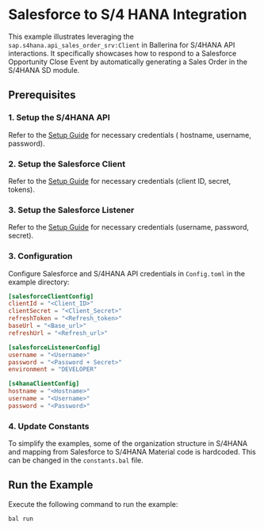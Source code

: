 # Salesforce to S/4 HANA Integration

This example illustrates leveraging the `sap.s4hana.api_sales_order_srv:Client` in Ballerina for S/4HANA
API interactions. It specifically showcases how to respond to a Salesforce Opportunity Close Event by automatically
generating a Sales Order in the S/4HANA SD module.

## Prerequisites

### 1. Setup the S/4HANA API

Refer to the [Setup Guide](https://central.ballerina.io/ballerinax/sap/latest#setup-guide) for necessary credentials (
hostname, username, password).

### 2. Setup the Salesforce Client

Refer to the [Setup Guide](https://central.ballerina.io/ballerinax/salesforce/latest#setup-guide) for necessary
credentials (client ID, secret, tokens).

### 3. Setup the Salesforce Listener

Refer to the [Setup Guide](https://central.ballerina.io/ballerinax/trigger.salesforce/0.10.0#prerequisites) for
necessary credentials (username, password, secret).

### 3. Configuration

Configure Salesforce and S/4HANA API credentials in `Config.toml` in the example directory:

```toml
[salesforceClientConfig]
clientId = "<Client_ID>"
clientSecret = "<Client_Secret>"
refreshToken = "<Refresh_token>"
baseUrl = "<Base_url>"
refreshUrl = "<Refresh_url>"

[salesforceListenerConfig]
username = "<Username>"
password = "<Password + Secret>"
environment = "DEVELOPER"

[s4hanaClientConfig]
hostname = "<Hostname>"
username = "<Username>"
password = "<Password>"
```

### 4. Update Constants

To simplify the examples, some of the organization structure in S/4HANA and mapping from Salesforce to S/4HANA Material
code is hardcoded.
This can be changed in the `constants.bal` file.

## Run the Example

Execute the following command to run the example:

```bash
bal run
```
